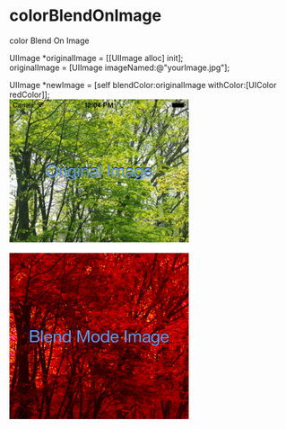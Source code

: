 colorBlendOnImage
=================

color Blend On Image<br>

UIImage *originalImage = [[UIImage alloc] init];<br>
originalImage = [UIImage imageNamed:@"yourImage.jpg"];<br>

UIImage *newImage = [self blendColor:originalImage withColor:[UIColor redColor]];
<br>
<img src="https://raw.githubusercontent.com/songwut/colorBlendOnImage/master/ex.png" width=320><br>
